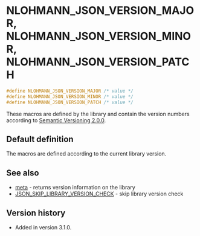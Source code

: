 # NLOHMANN_JSON_VERSION_MAJOR, NLOHMANN_JSON_VERSION_MINOR, NLOHMANN_JSON_VERSION_PATCH

```cpp
#define NLOHMANN_JSON_VERSION_MAJOR /* value */
#define NLOHMANN_JSON_VERSION_MINOR /* value */
#define NLOHMANN_JSON_VERSION_PATCH /* value */
```

These macros are defined by the library and contain the version numbers according to
[Semantic Versioning 2.0.0](https://semver.org/spec/v2.0.0.html).

## Default definition

The macros are defined according to the current library version.

## See also

- [meta](../basic_json/meta.md) - returns version information on the library
- [JSON_SKIP_LIBRARY_VERSION_CHECK](json_skip_library_version_check.md) - skip library version check

## Version history

- Added in version 3.1.0.
